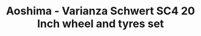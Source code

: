 ---
layout: product
title: "Aoshima - Varianza Schwert SC4 20 Inch wheel and tyres set"
price: "TBA" 
desc: "N/A"
img_path: "/assets/img/AO46425.jpg"
brand: "N/A"
available: false
special_offer: false
new: false
soon: false
cat: "010000"
subcat: "013700"
subsubcat: "0N/A"
sifra: "AO46425"
popular: false
---